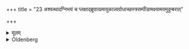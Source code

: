 +++
title = "23 अश्वत्थादग्निभयं च प्लक्षाद्ब्रूयात्प्रमायुकान्न्यग्रोधाच्छस्त्रसम्पीडामक्ष्यामयमुदुम्बरात्"

+++

<details><summary>मूलम्</summary>

अश्वत्थादग्निभयं च प्लक्षाद्ब्रूयात्प्रमायुकान्न्यग्रोधाच्छस्त्रसम्पीडामक्ष्यामयमुदुम्बरात् २३
</details>

<details><summary>Oldenberg</summary>

23. 'One should say that an Aśvattha brings (to the house) danger from fire; one should say that a Plakṣa tree brings early death (to the inhabitants of the house), that a Nyagrodha brings oppression through (hostile) arms, that an Udumbara brings diseases of the eye.
</details>
